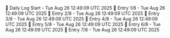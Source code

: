 📅 Daily Log Start - Tue Aug 26 12:49:09 UTC 2025
📌 Entry 1/8 - Tue Aug 26 12:49:09 UTC 2025
📌 Entry 2/8 - Tue Aug 26 12:49:09 UTC 2025
📌 Entry 3/8 - Tue Aug 26 12:49:09 UTC 2025
📌 Entry 4/8 - Tue Aug 26 12:49:09 UTC 2025
📌 Entry 5/8 - Tue Aug 26 12:49:09 UTC 2025
📌 Entry 6/8 - Tue Aug 26 12:49:09 UTC 2025
📌 Entry 7/8 - Tue Aug 26 12:49:09 UTC 2025
